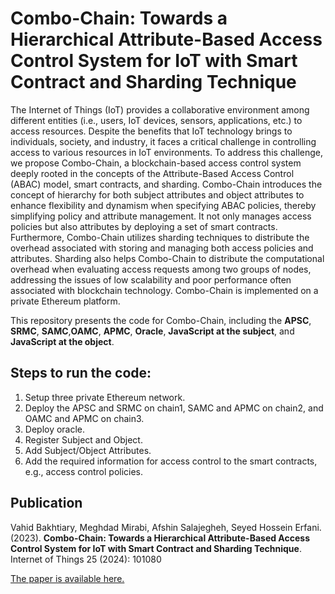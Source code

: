 # Combo-Chain: Towards a Hierarchical Attribute-Based Access Control System for IoT with Smart Contract and Sharding Technique

The Internet of Things (IoT) provides a collaborative environment among different entities (i.e., users, IoT devices, sensors, applications, etc.) to access resources. Despite the benefits that IoT technology brings to individuals, society, and industry, it faces a critical challenge in controlling access to various resources in IoT environments. To address this challenge, we propose Combo-Chain, a blockchain-based access control system deeply rooted in the concepts of the Attribute-Based Access Control (ABAC) model, smart contracts, and sharding. Combo-Chain introduces the concept of hierarchy for both subject attributes and object attributes to enhance flexibility and dynamism when specifying ABAC policies, thereby simplifying policy and attribute management. It not only manages access policies but also attributes by deploying a set of smart contracts. Furthermore, Combo-Chain utilizes sharding techniques to distribute the overhead associated with storing and managing both access policies and attributes. Sharding also helps Combo-Chain to distribute the computational overhead when evaluating access requests among two groups of nodes, addressing the issues of low scalability and poor performance often associated with blockchain technology. Combo-Chain is implemented on a private Ethereum platform.

This repository presents the code for Combo-Chain, including the **APSC**, **SRMC**, **SAMC**,**OAMC**, **APMC**, **Oracle**, **JavaScript at the subject**, and **JavaScript at the object**.

## Steps to run the code:
1. Setup three private Ethereum network.
2. Deploy the APSC and SRMC on chain1, SAMC and APMC on chain2, and OAMC and APMC on chain3.
3. Deploy oracle.
4. Register Subject and Object.
5. Add Subject/Object Attributes.
6. Add the required information for access control to the smart contracts, e.g., access control policies.

## Publication ##

Vahid Bakhtiary, Meghdad Mirabi, Afshin Salajegheh, Seyed Hossein Erfani. (2023). **Combo-Chain: Towards a Hierarchical Attribute-Based Access Control System for IoT with Smart Contract and Sharding Technique**. Internet of Things 25 (2024): 101080
<p dir="auto"><a href="https://www.sciencedirect.com/science/article/pii/S2542660524000222">The paper is available here.</a></p>

